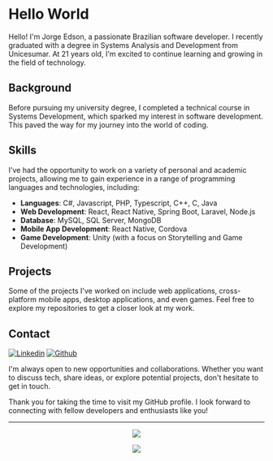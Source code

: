 # Hello World

Hello! I'm Jorge Edson, a passionate Brazilian software developer. I recently graduated with a degree in Systems Analysis and Development from Unicesumar. At 21 years old, I'm excited to continue learning and growing in the field of technology.
<!--
## About Me

- **Name**: Jorge Edson Rocha Adão
- **Age**: 21
- **Location**: Brazil
-->
## Background

Before pursuing my university degree, I completed a technical course in Systems Development, which sparked my interest in software development. This paved the way for my journey into the world of coding.

## Skills

I've had the opportunity to work on a variety of personal and academic projects, allowing me to gain experience in a range of programming languages and technologies, including:

- **Languages**: C#, Javascript, PHP, Typescript, C++, C, Java
- **Web Development**: React, React Native, Spring Boot, Laravel, Node.js
- **Database**: MySQL, SQL Server, MongoDB
- **Mobile App Development**: React Native, Cordova
- **Game Development**: Unity (with a focus on Storytelling and Game Development)

## Projects

Some of the projects I've worked on include web applications, cross-platform mobile apps, desktop applications, and even games. Feel free to explore my repositories to get a closer look at my work.

## Contact

[![Linkedin](https://img.shields.io/badge/-LinkedIn-blue?style=flat&logo=Linkedin&logoColor=white)](https://www.linkedin.com/in/jorge-adao/)
[![Github](https://img.shields.io/badge/-Github-000?style=flat&logo=Github&logoColor=white)](https://github.com/Jorge-Edson)

I'm always open to new opportunities and collaborations. Whether you want to discuss tech, share ideas, or explore potential projects, don't hesitate to get in touch.

Thank you for taking the time to visit my GitHub profile. I look forward to connecting with fellow developers and enthusiasts like you!

<hr>

<p align="center">
  <img src="https://github-readme-stats.vercel.app/api?username=Jorge-Edson&show_icons=true&hide=contribs,prs&cache_seconds=86400&theme=github_dark" />
</p>

<p align="center">
  <img src="https://github-readme-stats.vercel.app/api/top-langs/?username=Jorge-Edson&show_icons=true&layout=compact&card_width=445px&theme=github_dark" />
</p>

<!--
**Jorge-Edson/Jorge-Edson** is a ✨ _special_ ✨ repository because its `README.md` (this file) appears on your GitHub profile.

Here are some ideas to get you started:

- 🔭 I’m currently working on ...
- 🌱 I’m currently learning ...
- 👯 I’m looking to collaborate on ...
- 🤔 I’m looking for help with ...
- 💬 Ask me about ...
- 📫 How to reach me: ...
- 😄 Pronouns: ...
- ⚡ Fun fact: ...
-->
